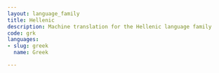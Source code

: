 ```yaml
---
layout: language_family
title: Hellenic
description: Machine translation for the Hellenic language family
code: grk
languages:
- slug: greek
  name: Greek

---
```



